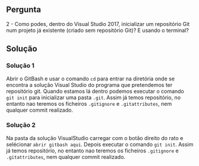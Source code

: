 ## Pergunta
2 - Como podes, dentro do Visual Studio 2017, inicializar um repositório Git
num projeto já existente (criado sem repositório Git)? E usando o terminal?

## Solução

### Solução 1
Abrir o GitBash e usar o comando `cd` para entrar na diretória onde se encontra a solução Visual Studio do programa que pretendemos ter repositório git. Quando estamos lá dentro podemos executar o comando `git init` para inicializar uma pasta `.git`. Assim já temos repositório, no entanto nao teremos os ficheiros `.gitignore` e `.gitattributes`, nem qualquer commit realizado.

### Solução 2
Na pasta da solução VisualStudio carregar com o botão direito do rato e selécionar `abrir gitbash aqui`. Depois executar o comando `git init`. Assim já temos repositório, no entanto nao teremos os ficheiros `.gitignore` e `.gitattributes`, nem qualquer commit realizado.

